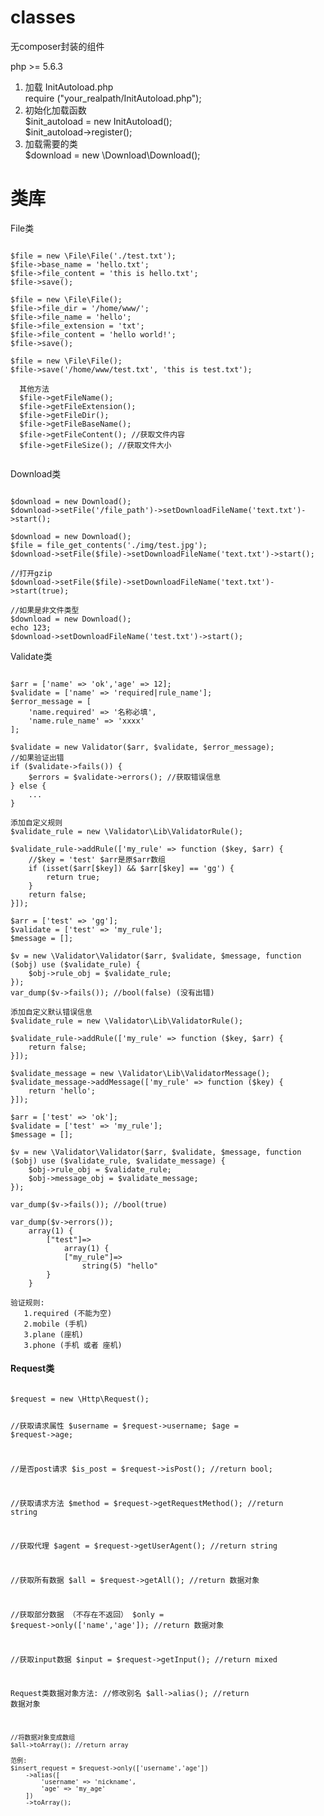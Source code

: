 # classes
无composer封装的组件

php >= 5.6.3

1. 加载 InitAutoload.php <br/>
    require ("your_realpath/InitAutoload.php"); <br/>
2. 初始化加载函数 <br/>
    $init_autoload = new InitAutoload(); <br/>
    $init_autoload->register(); <br/>
3. 加载需要的类 <br/>
    $download = new \Download\Download();
    
    
# 类库

File类 <br/>
<pre><code>
$file = new \File\File('./test.txt');
$file->base_name = 'hello.txt';
$file->file_content = 'this is hello.txt';
$file->save();

$file = new \File\File();
$file->file_dir = '/home/www/';
$file->file_name = 'hello';
$file->file_extension = 'txt';
$file->file_content = 'hello world!';
$file->save();

$file = new \File\File();
$file->save('/home/www/test.txt', 'this is test.txt');

  其他方法
  $file->getFileName();
  $file->getFileExtension();
  $file->getFileDir();
  $file->getFileBaseName();
  $file->getFileContent(); //获取文件内容
  $file->getFileSize(); //获取文件大小

</code></pre>

Download类

<pre><code>
$download = new Download();
$download->setFile('/file_path')->setDownloadFileName('text.txt')->start();

$download = new Download();
$file = file_get_contents('./img/test.jpg');
$download->setFile($file)->setDownloadFileName('text.txt')->start();

//打开gzip
$download->setFile($file)->setDownloadFileName('text.txt')->start(true);

//如果是非文件类型
$download = new Download();
echo 123;
$download->setDownloadFileName('test.txt')->start();
</code></pre>

Validate类
<pre><code>
$arr = ['name' => 'ok','age' => 12];
$validate = ['name' => 'required|rule_name'];
$error_message = [
    'name.required' => '名称必填',
    'name.rule_name' => 'xxxx'
];

$validate = new Validator($arr, $validate, $error_message);
//如果验证出错
if ($validate->fails()) {
    $errors = $validate->errors(); //获取错误信息
} else {
    ...
}

添加自定义规则
$validate_rule = new \Validator\Lib\ValidatorRule();

$validate_rule->addRule(['my_rule' => function ($key, $arr) {
    //$key = 'test' $arr是原$arr数组
    if (isset($arr[$key]) && $arr[$key] == 'gg') {
        return true;
    }
    return false;
}]);

$arr = ['test' => 'gg'];
$validate = ['test' => 'my_rule'];
$message = [];

$v = new \Validator\Validator($arr, $validate, $message, function ($obj) use ($validate_rule) {
    $obj->rule_obj = $validate_rule;
});
var_dump($v->fails()); //bool(false) (没有出错)

添加自定义默认错误信息
$validate_rule = new \Validator\Lib\ValidatorRule();

$validate_rule->addRule(['my_rule' => function ($key, $arr) {
    return false;
}]);

$validate_message = new \Validator\Lib\ValidatorMessage();
$validate_message->addMessage(['my_rule' => function ($key) {
    return 'hello';
}]);

$arr = ['test' => 'ok'];
$validate = ['test' => 'my_rule'];
$message = [];

$v = new \Validator\Validator($arr, $validate, $message, function ($obj) use ($validate_rule, $validate_message) {
    $obj->rule_obj = $validate_rule;
    $obj->message_obj = $validate_message;
});

var_dump($v->fails()); //bool(true)

var_dump($v->errors()); 
    array(1) {
        ["test"]=>
            array(1) {
            ["my_rule"]=>
                string(5) "hello"
        }
    }
    
验证规则:
   1.required (不能为空)
   2.mobile (手机)
   3.plane (座机)
   3.phone (手机 或者 座机)
</code></pre>


<h4>Request类</h4>
<pre><code>
$request = new \Http\Request();

//获取请求属性
$username = $request->username;
$age = $request->age;

//是否post请求
$is_post = $request->isPost(); //return bool;

//获取请求方法
$method = $request->getRequestMethod(); //return string

//获取代理
$agent = $request->getUserAgent(); //return string

//获取所有数据
$all = $request->getAll(); //return 数据对象

//获取部分数据 （不存在不返回）
$only = $request->only(['name','age']); //return 数据对象

//获取input数据
$input = $request->getInput(); //return mixed


Request类数据对象方法:
    //修改别名
    $all->alias(); //return 数据对象
    
    //将数据对象变成数组
    $all->toArray(); //return array
    
    范例:
    $insert_request = $request->only(['username','age'])
        ->alias([
            'username' => 'nickname',
            'age' => 'my_age'
        ])
        ->toArray();
</code></pre>
